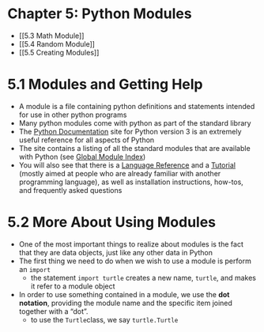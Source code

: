 # Chapter 5: Python Modules

- [[5.3 Math Module]]
- [[5.4 Random Module]]
- [[5.5 Creating Modules]]

# 5.1 Modules and Getting Help

- A module is a file containing python definitions and statements intended for use in other python programs
- Many python modules come with python as part of the standard library
- The [Python Documentation](http://docs.python.org/py3k/) site for Python version 3 is an extremely useful reference for all aspects of Python
- The site contains a listing of all the standard modules that are available with Python (see [Global Module Index](http://docs.python.org/py3k/py-modindex.html))
- You will also see that there is a [Language Reference](http://docs.python.org/py3k/reference/index.html) and a [Tutorial](http://docs.python.org/py3k/tutorial/index.html) (mostly aimed at people who are already familiar with another programming language), as well as installation instructions, how-tos, and frequently asked questions

# 5.2 More About Using Modules

- One of the most important things to realize about modules is the fact that they are data objects, just like any other data in Python
- The first thing we need to do when we wish to use a module is perform an `import`
    - the statement `import turtle` creates a new name, `turtle`, and makes it refer to a module object
- In order to use something contained in a module, we use the **dot
 notation**, providing the module name and the specific item joined together with a “dot”.
    - to use the `Turtle`class, we say `turtle.Turtle`